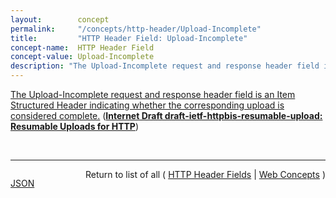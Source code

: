 ```yaml
---
layout:        concept
permalink:     "/concepts/http-header/Upload-Incomplete"
title:         "HTTP Header Field: Upload-Incomplete"
concept-name:  HTTP Header Field
concept-value: Upload-Incomplete
description: "The Upload-Incomplete request and response header field is an Item Structured Header indicating whether the corresponding upload is considered complete."
---
```


[The Upload-Incomplete request and response header field is an Item Structured Header indicating whether the corresponding upload is considered complete.](https://datatracker.ietf.org/doc/html/draft-ietf-httpbis-resumable-upload-01#section-9.2 "Read documentation for HTTP Header Field &#34;Upload-Incomplete&#34;") (**[Internet Draft draft-ietf-httpbis-resumable-upload: Resumable Uploads for HTTP](/specs/IETF/I-D/draft-ietf-httpbis-resumable-upload "HTTP clients often encounter interrupted data transfers as a result of canceled requests or dropped connections. Prior to interruption, part of a representation may have been exchanged. To complete the data transfer of the entire representation, it is often desirable to issue subsequent requests that transfer only the remainder of the representation. HTTP range requests support this concept of resumable downloads from server to client. This document describes a mechanism that supports resumable uploads from client to server using HTTP.")**)

<br/>
<hr/>

<p style="float : left"><a href="./Upload-Incomplete.json" title="JSON representing this particular Web Concept value">JSON</a></p>
<p style="text-align: right">Return to list of all ( <a href="../http-header/">HTTP Header Fields</a> | <a href="../">Web Concepts</a> )</p>
